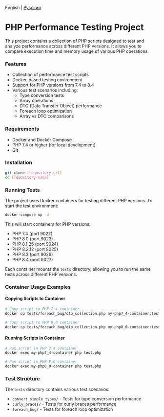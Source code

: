 English | [Русский](README.ru_RU.md)

# PHP Performance Testing Project

This project contains a collection of PHP scripts designed to test and analyze performance across different PHP versions. It allows you to compare execution time and memory usage of various PHP operations.

### Features
- Collection of performance test scripts
- Docker-based testing environment
- Support for PHP versions from 7.4 to 8.4
- Various test scenarios including:
  - Type conversion tests
  - Array operations
  - DTO (Data Transfer Object) performance
  - Foreach loop optimization
  - Array vs DTO comparisons

### Requirements
- Docker and Docker Compose
- PHP 7.4 or higher (for local development)
- Git

### Installation
```bash
git clone [repository-url]
cd [repository-name]
```

### Running Tests
The project uses Docker containers for testing different PHP versions. To start the test environment:

```bash
docker-compose up -d
```

This will start containers for PHP versions:
- PHP 7.4 (port 9022)
- PHP 8.0 (port 9023)
- PHP 8.1.25 (port 9024)
- PHP 8.2.12 (port 9025)
- PHP 8.3 (port 9026)
- PHP 8.4 (port 9027)

Each container mounts the `tests` directory, allowing you to run the same tests across different PHP versions.

### Container Usage Examples

#### Copying Scripts to Container
```bash
# Copy script to PHP 7.4 container
docker cp tests/foreach_bug/dto_collection.php my-php7_4-container:test.php

# Copy script to PHP 8.0 container
docker cp tests/foreach_bug/dto_collection.php my-php8_0-container:test.php
```

#### Running Scripts in Container
```bash
# Run script in PHP 7.4 container
docker exec my-php7_4-container php test.php

# Run script in PHP 8.0 container
docker exec my-php8_0-container php test.php
```

### Test Structure
The `tests` directory contains various test scenarios:
- `convert_simple_types/` - Tests for type conversion performance
- `curly_braces/` - Tests for curly braces performance
- `foreach_bug/` - Tests for foreach loop optimization